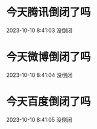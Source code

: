 # 今天腾讯倒闭了吗

2023-10-10 8:41:03 没倒闭

# 今天微博倒闭了吗

2023-10-10 8:41:04 没倒闭

# 今天百度倒闭了吗

2023-10-10 8:41:05 没倒闭


